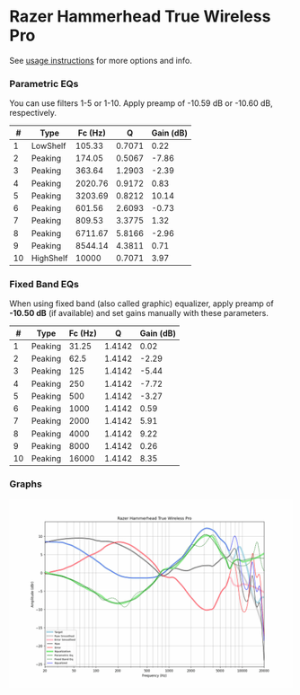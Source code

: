 # Razer Hammerhead True Wireless Pro
See [usage instructions](https://github.com/jaakkopasanen/AutoEq#usage) for more options and info.

### Parametric EQs
You can use filters 1-5 or 1-10. Apply preamp of -10.59 dB or -10.60 dB, respectively.

|   # | Type      |   Fc (Hz) |      Q |   Gain (dB) |
|-----|-----------|-----------|--------|-------------|
|   1 | LowShelf  |    105.33 | 0.7071 |        0.22 |
|   2 | Peaking   |    174.05 | 0.5067 |       -7.86 |
|   3 | Peaking   |    363.64 | 1.2903 |       -2.39 |
|   4 | Peaking   |   2020.76 | 0.9172 |        0.83 |
|   5 | Peaking   |   3203.69 | 0.8212 |       10.14 |
|   6 | Peaking   |    601.56 | 2.6093 |       -0.73 |
|   7 | Peaking   |    809.53 | 3.3775 |        1.32 |
|   8 | Peaking   |   6711.67 | 5.8166 |       -2.96 |
|   9 | Peaking   |   8544.14 | 4.3811 |        0.71 |
|  10 | HighShelf |  10000    | 0.7071 |        3.97 |

### Fixed Band EQs
When using fixed band (also called graphic) equalizer, apply preamp of **-10.50 dB** (if available) and set gains manually with these parameters.

|   # | Type    |   Fc (Hz) |      Q |   Gain (dB) |
|-----|---------|-----------|--------|-------------|
|   1 | Peaking |     31.25 | 1.4142 |        0.02 |
|   2 | Peaking |     62.5  | 1.4142 |       -2.29 |
|   3 | Peaking |    125    | 1.4142 |       -5.44 |
|   4 | Peaking |    250    | 1.4142 |       -7.72 |
|   5 | Peaking |    500    | 1.4142 |       -3.27 |
|   6 | Peaking |   1000    | 1.4142 |        0.59 |
|   7 | Peaking |   2000    | 1.4142 |        5.91 |
|   8 | Peaking |   4000    | 1.4142 |        9.22 |
|   9 | Peaking |   8000    | 1.4142 |        0.26 |
|  10 | Peaking |  16000    | 1.4142 |        8.35 |

### Graphs
![](./Razer%20Hammerhead%20True%20Wireless%20Pro.png)
